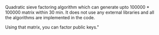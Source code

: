 Quadratic sieve factoring algorithm which can generate upto 100000 * 100000 matrix within 30 min. It does not use any external libraries and all the
algorithms are implemented in the code.

Using that matrix, you can factor public keys."
